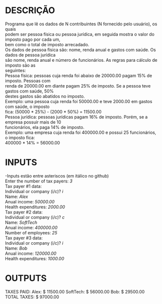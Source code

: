 # DESCRIÇÃO
Programa que lê os dados de N contribuintes (N fornecido pelo usuário), os quais</br>
podem ser pessoa física ou pessoa jurídica, em seguida mostra o valor do imposto pago por cada um,</br>
bem como o total de imposto arrecadado.</br>
Os dados de pessoa física são: nome, renda anual e gastos com saúde. Os dados de pessoa jurídica</br>
são nome, renda anual e número de funcionários. As regras para cálculo de imposto são as</br>
seguintes:</br>
Pessoa física: pessoas cuja renda foi abaixo de 20000.00 pagam 15% de imposto. Pessoas com</br>
renda de 20000.00 em diante pagam 25% de imposto. Se a pessoa teve gastos com saúde, 50%</br>
destes gastos são abatidos no imposto.</br>
Exemplo: uma pessoa cuja renda foi 50000.00 e teve 2000.00 em gastos com saúde, o imposto</br>
fica: (50000 * 25%) - (2000 * 50%) = 11500.00</br>
Pessoa jurídica: pessoas jurídicas pagam 16% de imposto. Porém, se a empresa possuir mais de 10</br>
funcionários, ela paga 14% de imposto.</br>
Exemplo: uma empresa cuja renda foi 400000.00 e possui 25 funcionários, o imposto fica:</br>
400000 * 14% = 56000.00</br>
# INPUTS
-Inputs estão entre asteriscos (em itálico no github)<br/> 
Enter the number of tax payers: *3*<br/>
Tax payer #1 data:<br/>
Individual or company (i/c)? *i*<br/>
Name: *Alex*<br/>
Anual income: *50000.00*<br/>
Health expenditures: *2000.00*<br/>
Tax payer #2 data:<br/>
Individual or company (i/c)? *c*<br/>
Name: *SoftTech*<br/>
Anual income: *400000.00*<br/>
Number of employees: *25*<br/>
Tax payer #3 data:<br/>
Individual or company (i/c)? *i*<br/>
Name: *Bob*<br/>
Anual income: *120000.00*<br/>
Health expenditures: *1000.00*<br/>
# OUTPUTS
TAXES PAID:
Alex: $ 11500.00
SoftTech: $ 56000.00
Bob: $ 29500.00
TOTAL TAXES: $ 97000.00